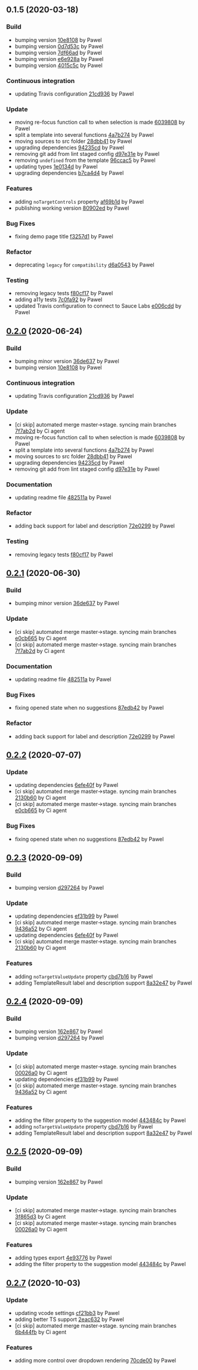 <a name="0.1.5"></a>
## 0.1.5 (2020-03-18)

### Build

* bumping version [10e8108](https://github.com/anypoint-web-components/anypoint-autocomplete/commit/10e81088c4576642557c800a604bd5ddd455efdb) by Pawel
* bumping version [0d7d53c](https://github.com/anypoint-web-components/anypoint-autocomplete/commit/0d7d53c947cc7e7d147b938a34442837e74ee94f) by Pawel
* bumping version [7df66ad](https://github.com/anypoint-web-components/anypoint-autocomplete/commit/7df66ad1f6631f1b0efae5565f5e390d10560a69) by Pawel
* bumping version [e6e928a](https://github.com/anypoint-web-components/anypoint-autocomplete/commit/e6e928ab78387bf0d1d6e0f4fd3080eef785f147) by Pawel
* bumping version [4015c5c](https://github.com/anypoint-web-components/anypoint-autocomplete/commit/4015c5c89e377b4e9ea0c709c20a390e52454b51) by Pawel


### Continuous integration

* updating Travis configuration [21cd936](https://github.com/anypoint-web-components/anypoint-autocomplete/commit/21cd936a23d9ca7d24a6b6e2450611189377931f) by Pawel


### Update

* moving re-focus function call to when selection is made [6039808](https://github.com/anypoint-web-components/anypoint-autocomplete/commit/60398082b6375e4a31332a59e1d9dde0a8307607) by Pawel
* split a template into several functions [4a7b274](https://github.com/anypoint-web-components/anypoint-autocomplete/commit/4a7b274b26bcb1268c203f8b3a33b66c126489b9) by Pawel
* moving sources to src folder [28dbb41](https://github.com/anypoint-web-components/anypoint-autocomplete/commit/28dbb41b6711eb7eaef43aedcccfe03eda506dd9) by Pawel
* upgrading dependencies [94235cd](https://github.com/anypoint-web-components/anypoint-autocomplete/commit/94235cdd0a466812b339fdd19a57d89f0d6e2189) by Pawel
* removing git add from lint staged config [d97e31e](https://github.com/anypoint-web-components/anypoint-autocomplete/commit/d97e31eb9ca97fe631a1a4b7c5b7d981bc21d8e6) by Pawel
* removing `undefined` from the template [96ccac5](https://github.com/anypoint-web-components/anypoint-autocomplete/commit/96ccac57ac1aefb28ebcefbba4950297af2d8897) by Pawel
* updating types [1e0134d](https://github.com/anypoint-web-components/anypoint-autocomplete/commit/1e0134dd588a075fb145e8dc7b1ae45f27e97d0d) by Pawel
* upgrading dependencies [b7ca4d4](https://github.com/anypoint-web-components/anypoint-autocomplete/commit/b7ca4d4e8f3ccd570ffd1ebace4ea96a7d57fb21) by Pawel


### Features

* adding `noTargetControls` property [af69b1d](https://github.com/anypoint-web-components/anypoint-autocomplete/commit/af69b1d9f70a431d68fef68279876d91c2838f10) by Pawel
* publishing working version [80902ed](https://github.com/anypoint-web-components/anypoint-autocomplete/commit/80902ed783336294b193f06bebb6837d460bde69) by Pawel


### Bug Fixes

* fixing demo page title [f3257d1](https://github.com/anypoint-web-components/anypoint-autocomplete/commit/f3257d1e18e023b2923920b4796879ea1610be31) by Pawel


### Refactor

* deprecating `legacy` for `compatibility` [d6a0543](https://github.com/anypoint-web-components/anypoint-autocomplete/commit/d6a0543110ee4ec0caf06d97eac223e529485aeb) by Pawel


### Testing

* removing legacy tests [f80cf17](https://github.com/anypoint-web-components/anypoint-autocomplete/commit/f80cf175e3e760c727b4ba8d1f815985552c4763) by Pawel
* adding a11y tests [7c0fa92](https://github.com/anypoint-web-components/anypoint-autocomplete/commit/7c0fa92916ea47caa0b7c0ee4520d2d02d4d616a) by Pawel
* updated Travis configuration to connect to Sauce Labs [e006cdd](https://github.com/anypoint-web-components/anypoint-autocomplete/commit/e006cddf502bd50ee8c375613cf32034bdc198b8) by Pawel


<a name="0.2.0"></a>
## [0.2.0](https://github.com/anypoint-web-components/anypoint-autocomplete/compare/0.1.4...0.2.0) (2020-06-24)

### Build

* bumping minor version [36de637](https://github.com/anypoint-web-components/anypoint-autocomplete/commit/36de63711c0915b11fa23238ca371b6e339ba691) by Pawel
* bumping version [10e8108](https://github.com/anypoint-web-components/anypoint-autocomplete/commit/10e81088c4576642557c800a604bd5ddd455efdb) by Pawel


### Continuous integration

* updating Travis configuration [21cd936](https://github.com/anypoint-web-components/anypoint-autocomplete/commit/21cd936a23d9ca7d24a6b6e2450611189377931f) by Pawel


### Update

* [ci skip] automated merge master->stage. syncing main branches [7f7ab2d](https://github.com/anypoint-web-components/anypoint-autocomplete/commit/7f7ab2d9633f507119c7e6f25377414f9ffe2512) by Ci agent
* moving re-focus function call to when selection is made [6039808](https://github.com/anypoint-web-components/anypoint-autocomplete/commit/60398082b6375e4a31332a59e1d9dde0a8307607) by Pawel
* split a template into several functions [4a7b274](https://github.com/anypoint-web-components/anypoint-autocomplete/commit/4a7b274b26bcb1268c203f8b3a33b66c126489b9) by Pawel
* moving sources to src folder [28dbb41](https://github.com/anypoint-web-components/anypoint-autocomplete/commit/28dbb41b6711eb7eaef43aedcccfe03eda506dd9) by Pawel
* upgrading dependencies [94235cd](https://github.com/anypoint-web-components/anypoint-autocomplete/commit/94235cdd0a466812b339fdd19a57d89f0d6e2189) by Pawel
* removing git add from lint staged config [d97e31e](https://github.com/anypoint-web-components/anypoint-autocomplete/commit/d97e31eb9ca97fe631a1a4b7c5b7d981bc21d8e6) by Pawel


### Documentation

* updating readme file [482511a](https://github.com/anypoint-web-components/anypoint-autocomplete/commit/482511a37f79010c5298de05e45d0ce547a6fbbb) by Pawel


### Refactor

* adding back support for label and description [72e0299](https://github.com/anypoint-web-components/anypoint-autocomplete/commit/72e02998d71a522e21bbef091945a4903182b724) by Pawel


### Testing

* removing legacy tests [f80cf17](https://github.com/anypoint-web-components/anypoint-autocomplete/commit/f80cf175e3e760c727b4ba8d1f815985552c4763) by Pawel


<a name="0.2.1"></a>
## [0.2.1](https://github.com/anypoint-web-components/anypoint-autocomplete/compare/0.1.5...0.2.1) (2020-06-30)

### Build

* bumping minor version [36de637](https://github.com/anypoint-web-components/anypoint-autocomplete/commit/36de63711c0915b11fa23238ca371b6e339ba691) by Pawel


### Update

* [ci skip] automated merge master->stage. syncing main branches [e0cb665](https://github.com/anypoint-web-components/anypoint-autocomplete/commit/e0cb665784e3ab44282eede617272bb85589c0c9) by Ci agent
* [ci skip] automated merge master->stage. syncing main branches [7f7ab2d](https://github.com/anypoint-web-components/anypoint-autocomplete/commit/7f7ab2d9633f507119c7e6f25377414f9ffe2512) by Ci agent


### Documentation

* updating readme file [482511a](https://github.com/anypoint-web-components/anypoint-autocomplete/commit/482511a37f79010c5298de05e45d0ce547a6fbbb) by Pawel


### Bug Fixes

* fixing opened state when no suggestions [87edb42](https://github.com/anypoint-web-components/anypoint-autocomplete/commit/87edb420e5d92208e1aa6481b3a117c0be379f6d) by Pawel


### Refactor

* adding back support for label and description [72e0299](https://github.com/anypoint-web-components/anypoint-autocomplete/commit/72e02998d71a522e21bbef091945a4903182b724) by Pawel


<a name="0.2.2"></a>
## [0.2.2](https://github.com/anypoint-web-components/anypoint-autocomplete/compare/0.2.0...0.2.2) (2020-07-07)

### Update

* updating dependencies [6efe40f](https://github.com/anypoint-web-components/anypoint-autocomplete/commit/6efe40fc88f50912a1df4b5d852c0ade5ad570c0) by Pawel
* [ci skip] automated merge master->stage. syncing main branches [2130b60](https://github.com/anypoint-web-components/anypoint-autocomplete/commit/2130b600b6231c75ed2fa5b0489997c744a92a09) by Ci agent
* [ci skip] automated merge master->stage. syncing main branches [e0cb665](https://github.com/anypoint-web-components/anypoint-autocomplete/commit/e0cb665784e3ab44282eede617272bb85589c0c9) by Ci agent


### Bug Fixes

* fixing opened state when no suggestions [87edb42](https://github.com/anypoint-web-components/anypoint-autocomplete/commit/87edb420e5d92208e1aa6481b3a117c0be379f6d) by Pawel


<a name="0.2.3"></a>
## [0.2.3](https://github.com/anypoint-web-components/anypoint-autocomplete/compare/0.2.1...0.2.3) (2020-09-09)

### Build

* bumping version [d297264](https://github.com/anypoint-web-components/anypoint-autocomplete/commit/d29726485635930589c897b61c7092f28d15cb42) by Pawel


### Update

* updating dependencies [ef31b99](https://github.com/anypoint-web-components/anypoint-autocomplete/commit/ef31b99624b076f780068e1ba8ec1468c7eb667e) by Pawel
* [ci skip] automated merge master->stage. syncing main branches [9436a52](https://github.com/anypoint-web-components/anypoint-autocomplete/commit/9436a525c751a57093462854e5ffb702eb9a251b) by Ci agent
* updating dependencies [6efe40f](https://github.com/anypoint-web-components/anypoint-autocomplete/commit/6efe40fc88f50912a1df4b5d852c0ade5ad570c0) by Pawel
* [ci skip] automated merge master->stage. syncing main branches [2130b60](https://github.com/anypoint-web-components/anypoint-autocomplete/commit/2130b600b6231c75ed2fa5b0489997c744a92a09) by Ci agent


### Features

* adding `noTargetValueUpdate` property [cbd7b16](https://github.com/anypoint-web-components/anypoint-autocomplete/commit/cbd7b1646ae46cb53db69c6f4ff2ed3be76a1860) by Pawel
* adding TemplateResult label and description support [8a32e47](https://github.com/anypoint-web-components/anypoint-autocomplete/commit/8a32e47a64c58bd8d1c80d35d123d1b93c64ea80) by Pawel


<a name="0.2.4"></a>
## [0.2.4](https://github.com/anypoint-web-components/anypoint-autocomplete/compare/0.2.2...0.2.4) (2020-09-09)

### Build

* bumping version [162e867](https://github.com/anypoint-web-components/anypoint-autocomplete/commit/162e867338543384dcb4d38e62e29adb0e0b2329) by Pawel
* bumping version [d297264](https://github.com/anypoint-web-components/anypoint-autocomplete/commit/d29726485635930589c897b61c7092f28d15cb42) by Pawel


### Update

* [ci skip] automated merge master->stage. syncing main branches [00026a0](https://github.com/anypoint-web-components/anypoint-autocomplete/commit/00026a078376215beb48eb1894dbb25906cb7607) by Ci agent
* updating dependencies [ef31b99](https://github.com/anypoint-web-components/anypoint-autocomplete/commit/ef31b99624b076f780068e1ba8ec1468c7eb667e) by Pawel
* [ci skip] automated merge master->stage. syncing main branches [9436a52](https://github.com/anypoint-web-components/anypoint-autocomplete/commit/9436a525c751a57093462854e5ffb702eb9a251b) by Ci agent


### Features

* adding the filter property to the suggestion model [443484c](https://github.com/anypoint-web-components/anypoint-autocomplete/commit/443484cb8d57ff04afaf0c4d97c1f7b23a55d4f1) by Pawel
* adding `noTargetValueUpdate` property [cbd7b16](https://github.com/anypoint-web-components/anypoint-autocomplete/commit/cbd7b1646ae46cb53db69c6f4ff2ed3be76a1860) by Pawel
* adding TemplateResult label and description support [8a32e47](https://github.com/anypoint-web-components/anypoint-autocomplete/commit/8a32e47a64c58bd8d1c80d35d123d1b93c64ea80) by Pawel


<a name="0.2.5"></a>
## [0.2.5](https://github.com/anypoint-web-components/anypoint-autocomplete/compare/0.2.3...0.2.5) (2020-09-09)

### Build

* bumping version [162e867](https://github.com/anypoint-web-components/anypoint-autocomplete/commit/162e867338543384dcb4d38e62e29adb0e0b2329) by Pawel


### Update

* [ci skip] automated merge master->stage. syncing main branches [3f865d3](https://github.com/anypoint-web-components/anypoint-autocomplete/commit/3f865d3ed6b3fa7f37f13ad793cd0c5d8e2f4a45) by Ci agent
* [ci skip] automated merge master->stage. syncing main branches [00026a0](https://github.com/anypoint-web-components/anypoint-autocomplete/commit/00026a078376215beb48eb1894dbb25906cb7607) by Ci agent


### Features

* adding types export [4e93776](https://github.com/anypoint-web-components/anypoint-autocomplete/commit/4e9377671a541ca92abbf7074bce63173a924d5f) by Pawel
* adding the filter property to the suggestion model [443484c](https://github.com/anypoint-web-components/anypoint-autocomplete/commit/443484cb8d57ff04afaf0c4d97c1f7b23a55d4f1) by Pawel


<a name="0.2.7"></a>
## [0.2.7](https://github.com/anypoint-web-components/anypoint-autocomplete/compare/0.2.5...0.2.7) (2020-10-03)

### Update

* updating vcode settings [cf21bb3](https://github.com/anypoint-web-components/anypoint-autocomplete/commit/cf21bb3ba145d4ba5e5f9ec70b8ae0ae79664a88) by Pawel
* adding better TS support [2eac632](https://github.com/anypoint-web-components/anypoint-autocomplete/commit/2eac6320bb3e7784354498cf6d85942a043a21b0) by Pawel
* [ci skip] automated merge master->stage. syncing main branches [6b444fb](https://github.com/anypoint-web-components/anypoint-autocomplete/commit/6b444fbd601d80745960460754f9600eaff2df8c) by Ci agent


### Features

* adding more control over dropdown rendering [70cde00](https://github.com/anypoint-web-components/anypoint-autocomplete/commit/70cde00ead9fb3ba3feeeb2c5d0ef4ad12844bfa) by Pawel


